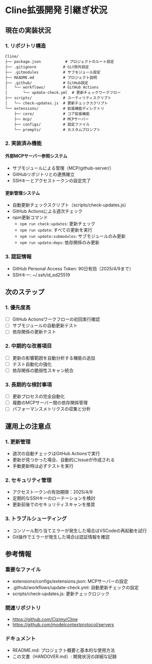 # Cline拡張開発 引継ぎ状況

## 現在の実装状況

### 1. リポジトリ構造

```
Cline/
├── package.json           # プロジェクトのルート設定
├── .gitignore            # Git除外設定
├── .gitmodules           # サブモジュール設定
├── README.md             # プロジェクト説明
├── .github/              # GitHub設定
│   └── workflows/        # GitHub Actions
│       └── update-check.yml  # 更新チェックワークフロー
├── scripts/              # ユーティリティスクリプト
│   └── check-updates.js  # 更新チェックスクリプト
└── extensions/           # 拡張機能ディレクトリ
    ├── core/             # コア拡張機能
    ├── mcp/              # MCPサーバー
    ├── configs/          # 設定ファイル
    └── prompts/          # カスタムプロンプト
```

### 2. 実装済み機能

#### 外部MCPサーバー参照システム

- サブモジュールによる管理（MCP/github-server/）
- GitHubリポジトリとの連携確立
- SSHキーとアクセストークンの設定完了

#### 更新管理システム

- 自動更新チェックスクリプト（scripts/check-updates.js）
- GitHub Actionsによる週次チェック
- npm更新コマンド
  - `npm run check:updates`: 更新チェック
  - `npm run update`: すべての更新を実行
  - `npm run update:submodules`: サブモジュールのみ更新
  - `npm run update:deps`: 依存関係のみ更新

### 3. 認証情報

- GitHub Personal Access Token: 90日有効（2025/4/9まで）
- SSHキー: ~/.ssh/id_ed25519

## 次のステップ

### 1. 優先度高

- [ ] GitHub Actionsワークフローの初回実行確認
- [ ] サブモジュールの自動更新テスト
- [ ] 依存関係の更新テスト

### 2. 中期的な改善項目

- [ ] 更新の影響範囲を自動分析する機能の追加
- [ ] テスト自動化の強化
- [ ] 依存関係の脆弱性スキャン統合

### 3. 長期的な検討事項

- [ ] 更新プロセスの完全自動化
- [ ] 複数のMCPサーバー間の依存関係管理
- [ ] パフォーマンスメトリクスの収集と分析

## 運用上の注意点

### 1. 更新管理

- 週次の自動チェックはGitHub Actionsで実行
- 更新が見つかった場合、自動的にIssueが作成される
- 手動更新時は必ずテストを実行

### 2. セキュリティ管理

- アクセストークンの有効期限：2025/4/9
- 定期的なSSHキーのローテーションを検討
- 更新前後でのセキュリティスキャンを推奨

### 3. トラブルシューティング

- コンソール割り当てエラーが発生した場合はVSCodeの再起動を試行
- Git操作でエラーが発生した場合は認証情報を確認

## 参考情報

### 重要なファイル

- extensions/configs/extensions.json: MCPサーバーの設定
- .github/workflows/update-check.yml: 自動更新チェックの設定
- scripts/check-updates.js: 更新チェックロジック

### 関連リポジトリ

- https://github.com/Cizimy/Cline
- https://github.com/modelcontextprotocol/servers

### ドキュメント

- README.md: プロジェクト概要と基本的な使用方法
- この文書（HANDOVER.md）: 開発状況の詳細な記録
